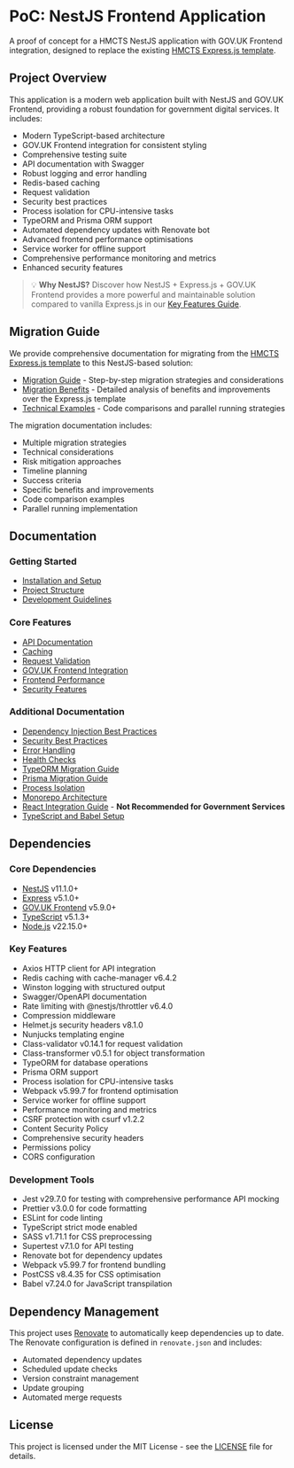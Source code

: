 # PoC: NestJS Frontend Application

A proof of concept for a HMCTS NestJS application with GOV.UK Frontend integration, designed to replace the existing [HMCTS Express.js template](https://github.com/hmcts/expressjs-template).

## Project Overview

This application is a modern web application built with NestJS and GOV.UK Frontend, providing a robust foundation for government digital services. It includes:

- Modern TypeScript-based architecture
- GOV.UK Frontend integration for consistent styling
- Comprehensive testing suite
- API documentation with Swagger
- Robust logging and error handling
- Redis-based caching
- Request validation
- Security best practices
- Process isolation for CPU-intensive tasks
- TypeORM and Prisma ORM support
- Automated dependency updates with Renovate bot
- Advanced frontend performance optimisations
- Service worker for offline support
- Comprehensive performance monitoring and metrics
- Enhanced security features

> 💡 **Why NestJS?** Discover how NestJS + Express.js + GOV.UK Frontend provides a more powerful and maintainable solution compared to vanilla Express.js in our [Key Features Guide](docs/KEYFEATURES.md).

## Migration Guide

We provide comprehensive documentation for migrating from the [HMCTS Express.js template](https://github.com/hmcts/expressjs-template) to this NestJS-based solution:

- [Migration Guide](./docs/migration-guide.md) - Step-by-step migration strategies and considerations
- [Migration Benefits](./docs/migration-benefits.md) - Detailed analysis of benefits and improvements over the Express.js template
- [Technical Examples](./docs/technical-migration-examples.md) - Code comparisons and parallel running strategies

The migration documentation includes:
- Multiple migration strategies
- Technical considerations
- Risk mitigation approaches
- Timeline planning
- Success criteria
- Specific benefits and improvements
- Code comparison examples
- Parallel running implementation

## Documentation

### Getting Started
- [Installation and Setup](./docs/readme/getting-started.md)
- [Project Structure](./docs/readme/project-structure.md)
- [Development Guidelines](./docs/readme/development-guidelines.md)

### Core Features
- [API Documentation](./docs/readme/api-documentation.md)
- [Caching](./docs/readme/caching.md)
- [Request Validation](./docs/readme/validation.md)
- [GOV.UK Frontend Integration](./docs/readme/govuk-frontend.md)
- [Frontend Performance](./docs/readme/frontend-performance.md)
- [Security Features](./docs/security.md)

### Additional Documentation
- [Dependency Injection Best Practices](./docs/dependency-injection.md)
- [Security Best Practices](./docs/security-best-practices.md)
- [Error Handling](./docs/error-handling.md)
- [Health Checks](./docs/health-checks.md)
- [TypeORM Migration Guide](./docs/typeorm-migration.md)
- [Prisma Migration Guide](./docs/prisma-migration.md)
- [Process Isolation](./docs/process-isolation.md)
- [Monorepo Architecture](./docs/monorepo-architecture.md)
- [React Integration Guide](./docs/react-nestjs-integration.md) - **Not Recommended for Government Services**
- [TypeScript and Babel Setup](./docs/typescript-babel-setup.md)

## Dependencies

### Core Dependencies
- [NestJS](https://nestjs.com/) v11.1.0+
- [Express](https://expressjs.com/) v5.1.0+
- [GOV.UK Frontend](https://github.com/alphagov/govuk-frontend/releases/latest) v5.9.0+
- [TypeScript](https://www.typescriptlang.org/) v5.1.3+
- [Node.js](https://github.com/nodejs/release#release-schedule) v22.15.0+

### Key Features
- Axios HTTP client for API integration
- Redis caching with cache-manager v6.4.2
- Winston logging with structured output
- Swagger/OpenAPI documentation
- Rate limiting with @nestjs/throttler v6.4.0
- Compression middleware
- Helmet.js security headers v8.1.0
- Nunjucks templating engine
- Class-validator v0.14.1 for request validation
- Class-transformer v0.5.1 for object transformation
- TypeORM for database operations
- Prisma ORM support
- Process isolation for CPU-intensive tasks
- Webpack v5.99.7 for frontend optimisation
- Service worker for offline support
- Performance monitoring and metrics
- CSRF protection with csurf v1.2.2
- Content Security Policy
- Comprehensive security headers
- Permissions policy
- CORS configuration

### Development Tools
- Jest v29.7.0 for testing with comprehensive performance API mocking
- Prettier v3.0.0 for code formatting
- ESLint for code linting
- TypeScript strict mode enabled
- SASS v1.71.1 for CSS preprocessing
- Supertest v7.1.0 for API testing
- Renovate bot for dependency updates
- Webpack v5.99.7 for frontend bundling
- PostCSS v8.4.35 for CSS optimisation
- Babel v7.24.0 for JavaScript transpilation

## Dependency Management

This project uses [Renovate](https://renovatebot.com/) to automatically keep dependencies up to date. The Renovate configuration is defined in `renovate.json` and includes:

- Automated dependency updates
- Scheduled update checks
- Version constraint management
- Update grouping
- Automated merge requests

## License

This project is licensed under the MIT License - see the [LICENSE](LICENSE) file for details. 
